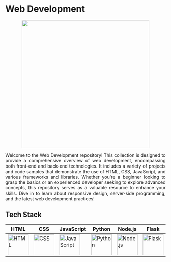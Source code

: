 # Web Development
<div align="center">
  <img src="https://cdn.pixabay.com/photo/2017/01/29/13/20/laptop-2017978_960_720.png" width="400" height="auto">
</div>
<p align="justify">Welcome to the Web Development repository! This collection is designed to provide a comprehensive overview of web development, encompassing both front-end and back-end technologies. It includes a variety of projects and code samples that demonstrate the use of HTML, CSS, JavaScript, and various frameworks and libraries. Whether you're a beginner looking to grasp the basics or an experienced developer seeking to explore advanced concepts, this repository serves as a valuable resource to enhance your skills. Dive in to learn about responsive design, server-side programming, and the latest web development practices!</p>
<h2 align="left">Tech Stack</h2>

| HTML  | CSS  | JavaScript  | Python  | Node.js  | Flask  |
|-------|------|-------------|---------|----------|--------|
| <img src="https://cdn.worldvectorlogo.com/logos/html-1.svg" alt="HTML" width="65"/> | <img src="https://cdn.worldvectorlogo.com/logos/css-3.svg" alt="CSS" width="65"/> | <img src="https://cdn.worldvectorlogo.com/logos/logo-javascript.svg" alt="JavaScript" width="65"/> | <img src="https://cdn.worldvectorlogo.com/logos/python-5.svg" alt="Python" width="65"/> | <img src="https://cdn.worldvectorlogo.com/logos/nodejs-icon.svg" alt="Node.js" width="65"/> | <img src="https://cdn.worldvectorlogo.com/logos/flask.svg" alt="Flask" width="65"/> |
